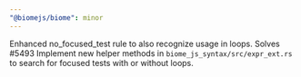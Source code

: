 ```yaml
---
"@biomejs/biome": minor
---
```


Enhanced no_focused_test rule to also recognize usage in loops. Solves #5493
Implement new helper methods in `biome_js_syntax/src/expr_ext.rs` to search for focused tests with or without loops.
